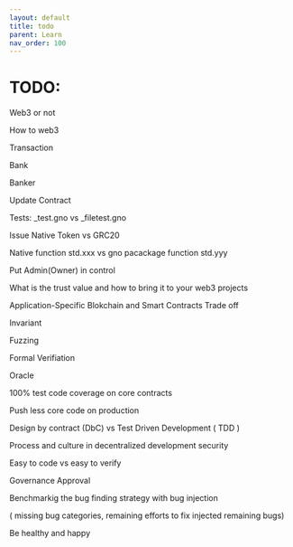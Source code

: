 ```yaml
---
layout: default
title: todo
parent: Learn
nav_order: 100
---
```



# TODO:

Web3 or not

How to web3

Transaction

Bank

Banker

Update Contract

Tests: _test.gno vs _filetest.gno

Issue Native Token vs GRC20

Native function std.xxx vs gno pacackage function std.yyy 

Put Admin(Owner) in control 

What is the trust value and how to bring it to your web3 projects

Application-Specific Blokchain and Smart Contracts Trade off

Invariant

Fuzzing

Formal Verifiation

Oracle

100% test code coverage on core contracts

Push less core code on production

Design by contract (DbC) vs Test Driven Development ( TDD )

Process and culture in decentralized development security

Easy to code vs easy to verify

Governance Approval

Benchmarkig the bug finding strategy with bug injection 

( missing bug categories, remaining efforts to fix injected remaining bugs)

Be healthy and happy

